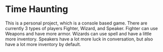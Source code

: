 # Time Haunting
This is a personal project, which is a console based game.
There are currently 3 types of players Fighter, Wizard, and Speaker.
Fighter can use Weapons and have more armor.
Wizards can use spell and have a little more inventory.
Speakers have a lot more luck in conversation, but also have a lot more inventory by default.
